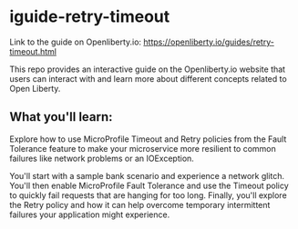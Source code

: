 # iguide-retry-timeout

Link to the guide on Openliberty.io: https://openliberty.io/guides/retry-timeout.html

This repo provides an interactive guide on the Openliberty.io website that users can interact with and learn more about different concepts related to Open Liberty.

## What you'll learn:

Explore how to use MicroProfile Timeout and Retry policies from the Fault Tolerance feature to make your microservice more resilient to common failures like network problems or an IOException.

You'll start with a sample bank scenario and experience a network glitch. You'll then enable MicroProfile Fault Tolerance and use the Timeout policy to quickly fail requests that are hanging for too long. Finally, you'll explore the Retry policy and how it can help overcome temporary intermittent failures your application might experience.
